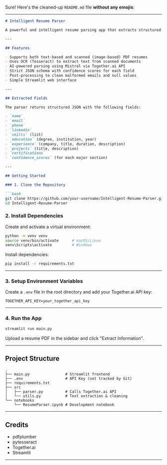 Sure! Here's the cleaned-up `README.md` file **without any emojis**:

---

```markdown
# Intelligent Resume Parser

A powerful and intelligent resume parsing app that extracts structured data such as name, contact, skills, experience, education, and more from uploaded PDF resumes using OCR and AI (via Together.ai's Mistral model). Built with Python and Streamlit.

---

## Features

- Supports both text-based and scanned (image-based) PDF resumes  
- Uses OCR (Tesseract) to extract text from scanned documents  
- AI-powered parsing using Mistral via Together.ai API  
- Strict JSON schema with confidence scores for each field  
- Post-processing to clean malformed emails and null values  
- Simple Streamlit web interface  

---

## Extracted Fields

The parser returns structured JSON with the following fields:

- `name`  
- `email`  
- `phone`  
- `linkedin`  
- `skills` (list)  
- `education` (degree, institution, year)  
- `experience` (company, title, duration, description)  
- `projects` (title, description)  
- `certifications`  
- `confidence_scores` (for each major section)  

---

## Getting Started

### 1. Clone the Repository

```bash
git clone https://github.com/your-username/Intelligent-Resume-Parser.git
cd Intelligent-Resume-Parser
```

### 2. Install Dependencies

Create and activate a virtual environment:

```bash
python -m venv venv
source venv/bin/activate      # macOS/Linux
venv\Scripts\activate         # Windows
```

Install dependencies:

```bash
pip install -r requirements.txt
```

---

### 3. Setup Environment Variables

Create a `.env` file in the root directory and add your Together.ai API key:

```env
TOGETHER_API_KEY=your_together_api_key
```

---

### 4. Run the App

```bash
streamlit run main.py
```

Upload a resume PDF in the sidebar and click "Extract Information".

---

## Project Structure

```
.
├── main.py                # Streamlit frontend
├── .env                   # API Key (not tracked by Git)
├── requirements.txt
├── src
│   ├── parser.py          # Calls Together.ai API
│   └── utils.py           # Text extraction & cleaning
└── notebooks
    └── ResumeParser.ipynb # Development notebook
```

---


## Credits

- pdfplumber  
- pytesseract  
- Together.ai  
- Streamlit  

---
